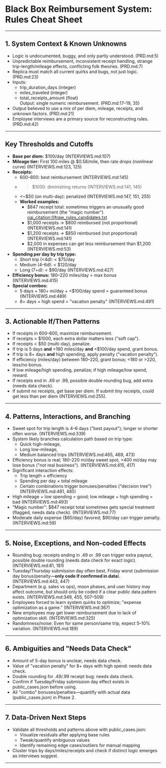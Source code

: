 # Black Box Reimbursement System: Rules Cheat Sheet

---

## 1. System Context & Known Unknowns

- Logic is undocumented, buggy, and only partly understood. (PRD.md:5)
- Unpredictable reimbursement, inconsistent receipt handling, strange trip-length/mileage effects, conflicting folk theories. (PRD.md:7)
- Replica must match all current quirks and bugs, not just logic. (PRD.md:23)
- Inputs: 
    - trip_duration_days (integer)
    - miles_traveled (integer)
    - total_receipts_amount (float)  
  Output: single numeric reimbursement. (PRD.md:17–19, 35)
- Output believed to use a mix of per diem, mileage, receipts, and unknown factors. (PRD.md:21)
- Employee interviews are a primary source for reconstructing rules. (PRD.md:42)

---

## Key Thresholds and Cutoffs

- **Base per diem:** $100/day (INTERVIEWS.md:107)
- **Mileage tier:** First 100 miles @ $0.58/mile, then rate drops (nonlinear curve) (INTERVIEWS.md:123, 125)
- **Receipts:**
    - $600–$800: best reimbursement (INTERVIEWS.md:145)
    - >$1000: diminishing returns (INTERVIEWS.md:141, 145)
    - <~$50 (on multi-day): penalized (INTERVIEWS.md:147, 151, 255)
    - **Worked examples:**
        - $847 receipt total: sometimes triggers an unusually good reimbursement (the "magic number") [oai_citation:0‡raw_rules_candidates.txt](file-service://file-V9SkVXZLo7VtXT97AgcYgq)
        - $1,000 receipts → $800 reimbursed (not proportional) (INTERVIEWS.md:141)
        - $1,200 receipts → $850 reimbursed (not proportional) (INTERVIEWS.md:141)
        - $2,000 in expenses can get less reimbursement than $1,200 (INTERVIEWS.md:53)
- **Spending per day by trip type:**
    - Short trip (<4d): < $75/day
    - Medium (4–6d): < $120/day
    - Long (7+d): < $90/day (INTERVIEWS.md:427)
- **Efficiency bonus:** 180–220 miles/day = max bonus (INTERVIEWS.md:415)
- **Special combos:**
    - 5 days + 180+ mi/day + <$100/day spend = guaranteed bonus (INTERVIEWS.md:489)
    - 8+ days + high spend = "vacation penalty" (INTERVIEWS.md:491)

---

## 3. Actionable If/Then Patterns

- If receipts in $600–$800, maximize reimbursement.
- If receipts > $1000, each extra dollar matters less ("soft cap").
- If receipts < $50 (multi-day), penalize.
- If trip is 5 days **and** >180 miles/day **and** <$100/day spend, grant bonus.
- If trip is 8+ days **and** high spending, apply penalty ("vacation penalty").
- If efficiency (miles/day) between 180–220, grant bonus; <180 or >220, less/no bonus.
- If low mileage/high spending, penalize; if high mileage/low spend, reward.
- If receipts end in .49 or .99, possible double rounding bug, add extra (needs data check).
- If submit no receipts, get base per diem. If submit tiny receipts, could get less than per diem (INTERVIEWS.md:255).

---

## 4. Patterns, Interactions, and Branching

- Sweet spot for trip length is 4–6 days ("best payout"); longer or shorter often worse. (INTERVIEWS.md:339)
- System likely branches calculation path based on trip type:  
    - Quick high-mileage,  
    - Long low-mileage,  
    - Medium balanced trips (INTERVIEWS.md:465, 469, 473)
- Efficiency bonus is real; 180–220 mi/day sweet spot, >400 mi/day may lose bonus ("not real business"). (INTERVIEWS.md:415, 417)
- Significant interaction effects:  
    - Trip length × efficiency  
    - Spending per day × total mileage  
    - Certain combinations trigger bonuses/penalties ("decision tree") (INTERVIEWS.md:481, 485)
- High mileage + low spending = good; low mileage + high spending = bad (INTERVIEWS.md:493)
- "Magic number": $847 receipt total sometimes gets special treatment (flagged, needs data check). (INTERVIEWS.md:77)
- Moderate daily expense ($60/day) favored; $90/day can trigger penalty. (INTERVIEWS.md:59)

---

## 5. Noise, Exceptions, and Non-coded Effects

- Rounding bug: receipts ending in .49 or .99 can trigger extra payout, possible double rounding (needs data check for exact logic). (INTERVIEWS.md:81, 181)
- Tuesday/Thursday submission day often best, Friday worst (submission day bonus/penalty—**only code if confirmed in data**). (INTERVIEWS.md:443, 447)
- Department (e.g. sales vs ops), moon phases, and user history may affect outcome, but should only be coded if a clear public data pattern exists. (INTERVIEWS.md:349, 455, 507–509)
- Employees forced to learn system quirks to optimize; "expense optimization as a game." (INTERVIEWS.md:367)
- New employees may get lower reimbursement due to lack of optimization skill. (INTERVIEWS.md:325)
- Randomness/noise: Even for same person/same trip, expect 5–10% variation. (INTERVIEWS.md:189)

---

## 6. Ambiguities and "Needs Data Check"

- Amount of 5-day bonus is unclear, needs data check.
- Value of "vacation penalty" for 8+ days with high spend: needs data check.
- Double rounding for .49/.99 receipt bug: needs data check.
- Confirm if Tuesday/Friday submission day effect exists in public_cases.json before using.
- All "combo" bonuses/penalties—quantify with actual data (public_cases.json) in Phase 2.

---

## 7. Data-Driven Next Steps

- Validate all thresholds and patterns above with public_cases.json:  
    - Visualize residuals after applying base rules  
    - Tweak/quantify ambiguous values  
    - Identify remaining edge cases/outliers for manual mapping  
- Cluster trips by days/miles/receipts and check if distinct logic emerges as interviews suggest.

---
